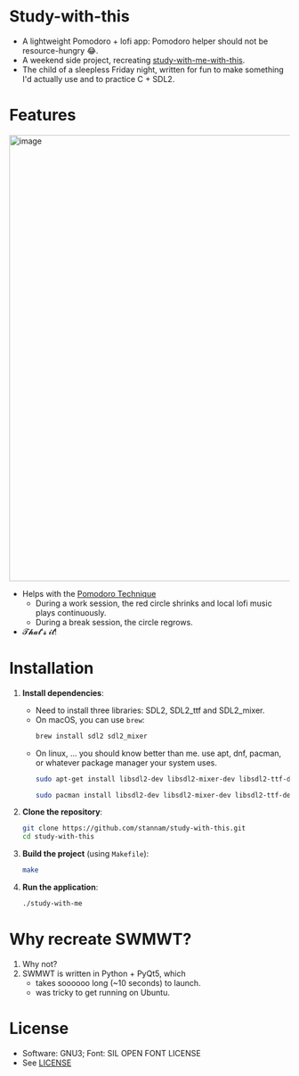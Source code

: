 # Study-with-this

- A lightweight Pomodoro + lofi app: Pomodoro helper should not be resource-hungry 😂.
- A weekend side project, recreating [study-with-me-with-this](https://github.com/stannam/study-with-me-with-this).
- The child of a sleepless Friday night, written for fun to make something I'd actually use and to practice C + SDL2.

# Features

<img width="800" alt="image" src="https://github.com/user-attachments/assets/1d9a5fc8-e1b6-4f4d-be55-85e285ec28b4" />

- Helps with the [Pomodoro Technique](https://en.wikipedia.org/wiki/Pomodoro_Technique)  
  - During a work session, the red circle shrinks and local lofi music plays continuously.  
  - During a break session, the circle regrows.  
- 𝓣𝓱𝓪𝓽'𝓼 𝓲𝓽!

# Installation
1. **Install dependencies**:
    - Need to install three libraries: SDL2, SDL2_ttf and SDL2_mixer.
    - On macOS, you can use `brew`:
      ```bash
      brew install sdl2 sdl2_mixer
      ```
    - On linux, ... you should know better than me. use apt, dnf, pacman, or whatever package manager your system uses. 
      ```bash
      sudo apt-get install libsdl2-dev libsdl2-mixer-dev libsdl2-ttf-dev
      ```
      ```bash
      sudo pacman install libsdl2-dev libsdl2-mixer-dev libsdl2-ttf-dev
      ```

2. **Clone the repository**:
    ```bash
    git clone https://github.com/stannam/study-with-this.git
    cd study-with-this
    ```

3. **Build the project** (using `Makefile`):
    ```bash
    make
    ```

4. **Run the application**:
    ```bash
    ./study-with-me
    ```

# Why recreate SWMWT?
1. Why not?  
2. SWMWT is written in Python + PyQt5, which  
   - takes soooooo long (~10 seconds) to launch.
   - was tricky to get running on Ubuntu.

# License
- Software: GNU3; Font: SIL OPEN FONT LICENSE
- See [LICENSE](./LICENSE)
